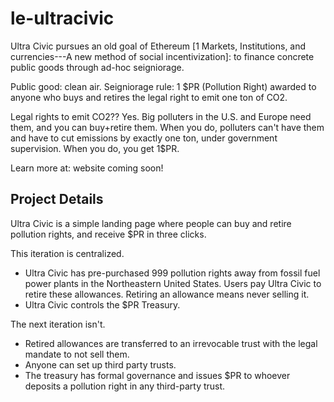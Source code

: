 # le-ultracivic

Ultra Civic pursues an old goal of Ethereum [1 Markets, Institutions, and currencies---A new method of social incentivization]: to finance concrete public goods through ad-hoc seigniorage.

Public good: clean air.
Seigniorage rule: 1 $PR (Pollution Right) awarded to anyone who buys and retires the legal right to emit one ton of CO2.

Legal rights to emit CO2?? Yes. Big polluters in the U.S. and Europe need them, and you can buy+retire them. When you do, polluters can't have them and have to cut emissions by exactly one ton, under government supervision. When you do, you get 1$PR.

Learn more at: website coming soon!

## Project Details
Ultra Civic is a simple landing page where people can buy and retire pollution rights, and receive $PR in three clicks.

This iteration is centralized.
- Ultra Civic has pre-purchased 999 pollution rights away from fossil fuel power plants in the Northeastern United States. Users pay Ultra Civic to retire these allowances. Retiring an allowance means never selling it.
- Ultra Civic controls the $PR Treasury.

The next iteration isn't.
- Retired allowances are transferred to an irrevocable trust with the legal mandate to not sell them.
- Anyone can set up third party trusts.
- The treasury has formal governance and issues $PR to whoever deposits a pollution right in any third-party trust.
